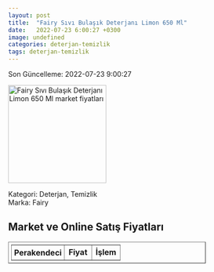 ```yaml
---
layout: post
title:  "Fairy Sıvı Bulaşık Deterjanı Limon 650 Ml"
date:   2022-07-23 6:00:27 +0300
image: undefined
categories: deterjan-temizlik
tags: deterjan-temizlik
---
```


Son Güncelleme: 2022-07-23 9:00:27

<img src="undefined" width="200" alt="Fairy Sıvı Bulaşık Deterjanı Limon 650 Ml market fiyatları" />

Kategori: Deterjan, Temizlik
<br />
Marka: Fairy

<h2>Market ve Online Satış Fiyatları</h2>

<table border="1" style="padding: 5px;width:80%;">
  <tr>
    <td style="padding: 5px;"><strong>Perakendeci</strong></td>
    <td><strong>Fiyat</strong></td>
    <td><strong>İşlem</strong></td>
  </tr>
  
</table>
